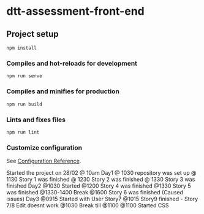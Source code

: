 # dtt-assessment-front-end

## Project setup

```
npm install
```

### Compiles and hot-reloads for development

```
npm run serve
```

### Compiles and minifies for production

```
npm run build
```

### Lints and fixes files

```
npm run lint
```

### Customize configuration

See [Configuration Reference](https://cli.vuejs.org/config/).

Started the project on 28/02 @ 10am
Day1
@ 1030 repository was set up
@ 1130 Story 1 was finished
@ 1230 Story 2 was finished
@ 1330 Story 3 was finished
Day2
@1030 Started
@1200 Story 4 was finished
@1330 Story 5 was finished
@1330-1400 Break
@1600 Story 6 was finished (Caused issues)
Day3
@0915 Started with User Story7
@1015 Story9 finished - Story 7/8 Edit doesnt work
@1030 Break till @1100
@1100 Started CSS
